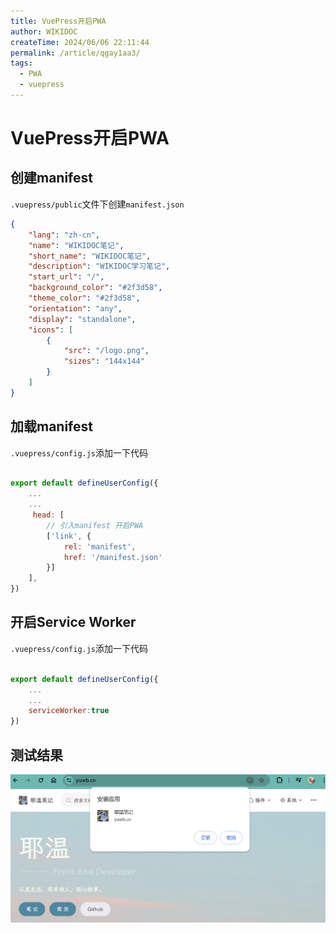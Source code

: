 ```yaml
---
title: VuePress开启PWA
author: WIKIDOC
createTime: 2024/06/06 22:11:44
permalink: /article/qgay1aa3/
tags:
  - PWA
  - vuepress
---
```

# VuePress开启PWA

## 创建manifest

`.vuepress/public`文件下创建`manifest.json`

```json
{
    "lang": "zh-cn",
    "name": "WIKIDOC笔记",
    "short_name": "WIKIDOC笔记",
    "description": "WIKIDOC学习笔记",
    "start_url": "/",
    "background_color": "#2f3d58",
    "theme_color": "#2f3d58",
    "orientation": "any",
    "display": "standalone",
    "icons": [
        {
            "src": "/logo.png",
            "sizes": "144x144"
        }
    ]
}
```

## 加载manifest

`.vuepress/config.js`添加一下代码

```js

export default defineUserConfig({
    ...
    ...
     head: [
        // 引入manifest 开启PWA
        ['link', {
            rel: 'manifest',
            href: '/manifest.json'
        }]
    ],
})
```

## 开启Service Worker

`.vuepress/config.js`添加一下代码

```js

export default defineUserConfig({
    ...
    ...
    serviceWorker:true
})
```

## 测试结果
![alt text](images/image-3.png)

